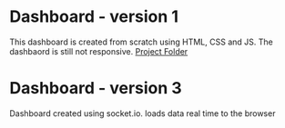 # Dashboard - version 1

This dashboard is created from scratch using HTML, CSS and JS. The dashbaord is still not responsive. 
[Project Folder](https://github.com/oshani-jayawardane/SmartAgro/tree/main/Dashboard/Dashboard_v1)

# Dashboard - version 3

Dashboard created using socket.io. loads data real time to the browser
